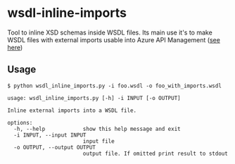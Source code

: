  # wsdl-inline-imports

 Tool to inline XSD schemas inside WSDL files.
Its main use it's to make WSDL files with external imports usable into Azure API Management ([see here](https://stackoverflow.com/questions/48936766/how-can-i-import-a-wsdl-in-azure-api-management))

## Usage

```shell
$ python wsdl_inline_imports.py -i foo.wsdl -o foo_with_imports.wsdl
```

```
usage: wsdl_inline_imports.py [-h] -i INPUT [-o OUTPUT]

Inline external imports into a WSDL file.

options:
  -h, --help            show this help message and exit
  -i INPUT, --input INPUT
                        input file
  -o OUTPUT, --output OUTPUT
                        output file. If omitted print result to stdout
```